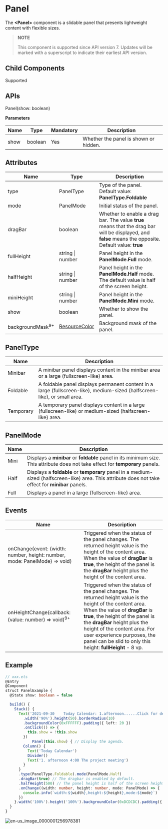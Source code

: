 # Panel

The **<Panel\>** component is a slidable panel that presents lightweight content with flexible sizes.

>  **NOTE**
>
>  This component is supported since API version 7. Updates will be marked with a superscript to indicate their earliest API version.


## Child Components

Supported


## APIs

Panel(show: boolean)

**Parameters**

| Name| Type| Mandatory| Description|
| -------- | -------- | -------- | -------- |
| show | boolean | Yes| Whether the panel is shown or hidden.|


## Attributes

| Name| Type| Description|
| -------- | -------- | -------- |
| type | PanelType | Type of the panel.<br>Default value: **PanelType.Foldable**|
| mode | PanelMode | Initial status of the panel.|
| dragBar | boolean | Whether to enable a drag bar. The value **true** means that the drag bar will be displayed, and **false** means the opposite.<br>Default value: **true**|
| fullHeight | string \| number | Panel height in the **PanelMode.Full** mode.|
| halfHeight | string \| number | Panel height in the **PanelMode.Half** mode. The default value is half of the screen height.|
| miniHeight | string \| number | Panel height in the **PanelMode.Mini** mode.|
| show | boolean | Whether to show the panel.|
| backgroundMask<sup>9+</sup>|[ResourceColor](ts-types.md#resourcecolor)|Background mask of the panel.|

## PanelType

| Name| Description|
| -------- | -------- |
| Minibar | A minibar panel displays content in the minibar area or a large (fullscreen-like) area.|
| Foldable | A foldable panel displays permanent content in a large (fullscreen-like), medium-sized (halfscreen-like), or small area.|
| Temporary | A temporary panel displays content in a large (fullscreen-like) or medium-sized (halfscreen-like) area.|

## PanelMode

| Name| Description|
| -------- | -------- |
| Mini | Displays a **minibar** or **foldable** panel in its minimum size. This attribute does not take effect for **temporary** panels.|
| Half | Displays a **foldable** or **temporary** panel in a medium-sized (halfscreen-like) area. This attribute does not take effect for **minibar** panels.|
| Full | Displays a panel in a large (fullscreen-like) area.|


## Events

| Name| Description|
| -------- | -------- |
| onChange(event: (width: number, height: number, mode: PanelMode) =&gt; void) | Triggered when the status of the panel changes. The returned height value is the height of the content area. When the value of **dragBar** is **true**, the height of the panel is the **dragBar** height plus the height of the content area.|
| onHeightChange(callback: (value: number) => void)<sup>9+</sup> |Triggered when the status of the panel changes. The returned height value is the height of the content area. When the value of **dragBar** is **true**, the height of the panel is the **dragBar** height plus the height of the content area. For user experience purposes, the panel can be slid to only this height: **fullHeight** - 8 vp.|

## Example

```ts
// xxx.ets
@Entry
@Component
struct PanelExample {
  @State show: boolean = false

  build() {
    Stack() {
      Text('2021-09-30    Today Calendar: 1.afternoon......Click for details')
        .width('90%').height(50).borderRadius(10)
        .backgroundColor(0xFFFFFF).padding({ left: 20 })
        .onClick(() => {
          this.show = !this.show
        })
            Panel(this.show) { // Display the agenda.
        Column() {
          Text('Today Calendar')
          Divider()
          Text('1. afternoon 4:00 The project meeting')
        }
      }
      .type(PanelType.Foldable).mode(PanelMode.Half)
      .dragBar(true) // The dragbar is enabled by default.
      .halfHeight(500) // The panel height is half of the screen height by default.
      .onChange((width: number, height: number, mode: PanelMode) => {
        console.info(`width:${width},height:${height},mode:${mode}`)
      })
    }.width('100%').height('100%').backgroundColor(0xDCDCDC).padding({ top: 5 })
  }
}
```

![en-us_image_0000001256978381](figures/en-us_image_0000001256978381.gif)
